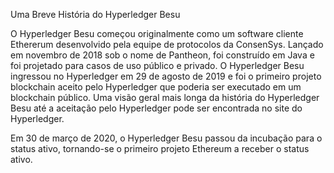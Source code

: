 Uma Breve História do Hyperledger Besu


O Hyperledger Besu começou originalmente como um software cliente Ethererum desenvolvido pela equipe de protocolos da ConsenSys. Lançado em novembro de 2018 sob o nome de Pantheon, foi construído em Java e foi projetado para casos de uso público e privado. O Hyperledger Besu ingressou no Hyperledger em 29 de agosto de 2019 e foi o primeiro projeto blockchain aceito pelo Hyperledger que poderia ser executado em um blockchain público. Uma visão geral mais longa da história do Hyperledger Besu até a aceitação pelo Hyperledger pode ser encontrada no site do Hyperledger.

Em 30 de março de 2020, o Hyperledger Besu passou da incubação para o status ativo, tornando-se o primeiro projeto Ethereum a receber o status ativo.